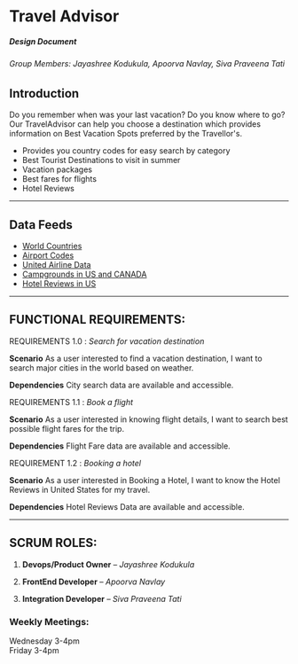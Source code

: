 # Travel Advisor  

##### Design Document

###### Group Members: Jayashree Kodukula, Apoorva Navlay, Siva Praveena Tati  

## Introduction  
Do you remember when was your last vacation? Do you know where to go? Our TravelAdvisor can help you choose a destination which provides information on Best Vacation Spots preferred by the Travellor's.

- Provides you country codes for easy search by category 
- Best Tourist Destinations to visit in summer 
- Vacation packages  
- Best fares for flights 
- Hotel Reviews  
---
## Data Feeds  
- [World Countries](https://datahub.io/core/country-list)  
- [Airport Codes](https://datahub.io/core/airport-codes)
- [United Airline Data](https://data.world/adamhelsinger/united-airlines-data)
- [Campgrounds in US and CANADA](https://data.world/caroline/campgrounds)
- [Hotel Reviews in US](https://data.world/datafiniti/hotel-reviews)  

---
## FUNCTIONAL REQUIREMENTS:  
REQUIREMENTS 1.0 : *Search for vacation destination*  

**Scenario** 
As a user interested to find a vacation destination, I want to search major cities in the world based on weather. 

**Dependencies** 
City search data are available and accessible. 


REQUIREMENTS 1.1 : *Book a flight*  

**Scenario**
As a user interested in knowing flight details, I want to search best possible flight fares for the trip.

**Dependencies**
Flight Fare data are available and accessible. 
   
   
REQUIREMENT 1.2 : *Booking a hotel*  

**Scenario**
As a user interested in Booking a Hotel, I want to know the Hotel Reviews in United States for my travel.

**Dependencies**
Hotel Reviews Data are available and accessible.

---

## SCRUM ROLES: 

1. **Devops/Product Owner** – *Jayashree Kodukula* 

2. **FrontEnd Developer** – *Apoorva Navlay* 

3. **Integration Developer** – *Siva Praveena Tati* 

### Weekly Meetings:
Wednesday 3-4pm  
Friday 3-4pm

